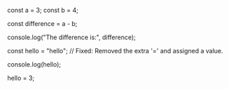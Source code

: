 const a = 3;
const b = 4;

const difference = a - b;

console.log("The difference is:", difference);

const hello = "hello"; // Fixed: Removed the extra '=' and assigned a value.

console.log(hello);

hello = 3;


